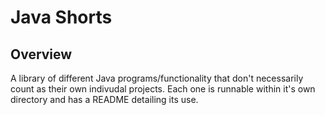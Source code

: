 # Java Shorts

Overview
---
A library of different Java programs/functionality that don't necessarily 
count as their own indivudal projects. Each one is runnable within it's 
own directory and has a README detailing its use.
